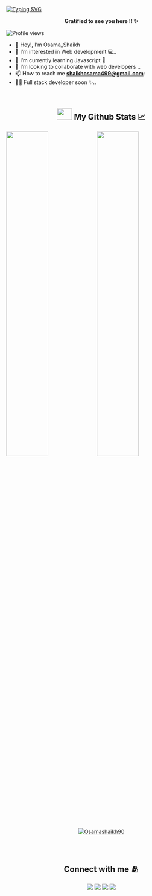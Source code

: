 [![Typing SVG](https://readme-typing-svg.herokuapp.com/?width=800&height=70&center=true&size=37&lines=Hi+there,++Buddy+👋;This+is+Osama+Shaikh++🙋🏻‍♂️;Welcome+To+My+Github+Profile++😊)](https://git.io/typing-svg)

<p align=center><strong> Gratified to see you here !! ✨ </strong></p>

![Profile views](https://gpvc.arturio.dev/Osamashaikh90)


- 👋 Hey!, I’m Osama_Shaikh <br>
- 👀 I’m interested in Web development 💻.. <br>
- 🌱 I’m currently learning Javascript 💫 <br>
- 💞️ I’m looking to collaborate with web developers .. <br>
- 📫 How to reach me **shaikhosama499@gmail.com**:
- 😶‍🌫️ Full stack developer soon ✨.. <br>
<br>

<!-- Github stats -->
<h2 align=center><img src="https://cdn.jsdelivr.net/npm/simple-icons@3.0.1/icons/github.svg" height=30 width=40 /> My Github Stats 📈 </h2>
<img align="left" width=47% src="https://github-readme-stats.vercel.app/api?username=Osamashaikh90&show_icons=true&theme=tokyo&count_private=true" />
<img width="47%" src="https://github-readme-streak-stats.herokuapp.com/?user=Osamashaikh90&theme=radical" />

<p align="center"> <a href="https://github.com/ryo-ma/github-profile-trophy"><img src="https://github-profile-trophy.vercel.app/?username=Osamashaikh90&show_icons=true&theme=radical&count_private=true" alt="Osamashaikh90" /></a> </p>
<br>

<br>
<!--Social Networks  -->
<h2 align=center> Connect with me 🫂</h2>
<p align=center>
<a href="https://www.linkedin.com/in/osama-shaikh-8641a5211/"><img src="https://img.shields.io/badge/LinkedIn-000080?style=for-the-badge&logo=linkedin&logoColor=white"></a> 
<a href="https://www.instagram.com/osamashaikh_786/"><img src="https://img.shields.io/badge/Instagram-E4405F?style=for-the-badge&logo=instagram&logoColor=white"></a> 
<a href="https://twitter.com/Osamash03705044"><img src="https://img.shields.io/badge/Twitter-0099ff?style=for-the-badge&logo=twitter&logoColor=white"></a> 
<a href="mailto:shaikhosama499@gmail.com"><img src="https://img.shields.io/badge/mail-EA4335?style=for-the-badge&logo=gmail&logoColor=white"></a>
 
<br>


